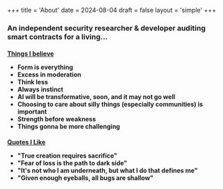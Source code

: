 +++
title = 'About'
date = 2024-08-04
draft = false
layout = 'simple'
+++

<!-- {{< typeit
  tag=h1
  lifeLike=true
  >}}
About
{{< /typeit >}} -->

<h3>An independent security researcher & developer auditing smart contracts for a living...
<p>

<h4> <ins>Things I believe</ins> 

- Form is everything
- Excess in moderation
- Think less
- Always instinct
- AI will be transformative, soon, and it may not go well
- Choosing to care about silly things (especially communities) is important
- Strength before weakness
- Things gonna be more challenging


<h4> <ins>Quotes I Like</ins>
<p>

- "True creation requires sacrifice"
- "Fear of loss is the path to dark side"
- "It's not who I am underneath, but what I do that defines me"
- "Given enough eyeballs, all bugs are shallow"


